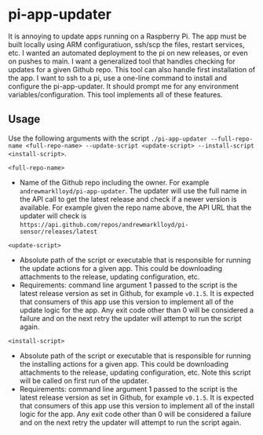 # pi-app-updater

It is annoying to update apps running on a Raspberry Pi. The app must be built locally using ARM configuratiuon, ssh/scp the files, restart services, etc. I wanted an automated deployment to the pi on new releases, or even on pushes to main. I want a generalized tool that handles checking for updates for a given Github repo. This tool can also handle first installation of the app. I want to ssh to a pi, use a one-line command to install and configure the pi-app-updater. It should prompt me for any environment variables/configuration. This tool implements all of these features.

## Usage

Use the following arguments with the script `./pi-app-updater --full-repo-name <full-repo-name> --update-script <update-script> --install-script <install-script>`.

`<full-repo-name>`
- Name of the Github repo including the owner. For example `andrewmarklloyd/pi-app-updater`. The updater will use the full name in the API call to get the latest release and check if a newer version is available. For example given the repo name above, the API URL that the updater will check is `https://api.github.com/repos/andrewmarklloyd/pi-sensor/releases/latest`

`<update-script>`
- Absolute path of the script or executable that is responsible for running the update actions for a given app. This could be downloading attachments to the release, updating configuration, etc.
- Requirements: command line argument 1 passed to the script is the latest release version as set in Github, for example `v0.1.5`. It is expected that consumers of this app use this version to implement all of the update logic for the app. Any exit code other than 0 will be considered a failure and on the next retry the updater will attempt to run the script again.

`<install-script>`
- Absolute path of the script or executable that is responsible for running the installing actions for a given app. This could be downloading attachments to the release, updating configuration, etc. Note this script will be called on first run of the updater.
- Requirements: command line argument 1 passed to the script is the latest release version as set in Github, for example `v0.1.5`. It is expected that consumers of this app use this version to implement all of the install logic for the app. Any exit code other than 0 will be considered a failure and on the next retry the updater will attempt to run the script again.
